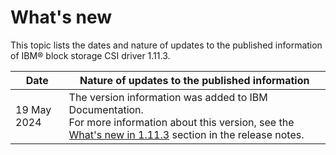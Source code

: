 # What's new

This topic lists the dates and nature of updates to the published information of IBM® block storage CSI driver 1.11.3.

| Date            | Nature of updates to the published information                                                                                                                                                          |
|-----------------|---------------------------------------------------------------------------------------------------------------------------------------------------------------------------------------------------------|
| 19 May 2024     | The version information was added to IBM Documentation.<br>For more information about this version, see the [What's new in 1.11.3](../content/release_notes/whats_new.md) section in the release notes. |

